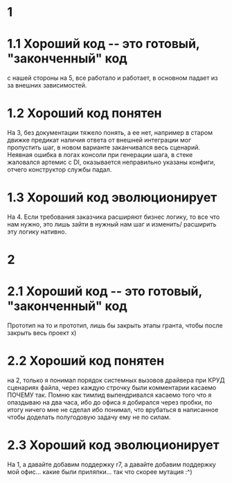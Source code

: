 # 1

# 1.1  Хороший код -- это готовый, "законченный" код

с нашей стороны на 5, все работало и работает, в основном падает из за внешних зависимостей.

# 1.2 Хороший код понятен
На 3, без документации тяжело понять, а ее нет, например в старом движке предикат наличия ответа от внешней интеграции мог пропустить шаг, в новом варианте заканчивался весь сценарий. Неявная ошибка в логах консоли при генерации шага, в стеке жаловался артемис с DI, оказывается неправильно указаны конфиги, отчего конструктор службы падал. 

# 1.3 Хороший код эволюционирует

На 4. Если требования заказчика расширяют бизнес логику, то все что нам нужно, это лишь зайти в нужный нам шаг и изменить/ расширить эту логику нативно.

# 2

# 2.1  Хороший код -- это готовый, "законченный" код
Прототип на то и прототип, лишь бы закрыть этапы гранта, чтобы после закрыть весь проект x)

# 2.2 Хороший код понятен
на 2, только я понимал порядок системных вызовов драйвера при КРУД сценариях файла, через каждую строчку были комментарии касаемо ПОЧЕМУ так. Помню как тимлид выпендривался касаемо того что я опаздываю на два часа, ибо до офиса я добирался через пробки, по итогу ничего мне не сделал ибо понимал, что врубаться в написанное чтобы доделать полугодовую задачу ему не по силам.

# 2.3 Хороший код эволюционирует

На 1, а давайте добавим поддержку r7, а давайте добавим поддержку мой офис... какие были приляпки... так что  скорее мутация :^)
